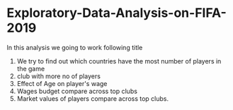 # Exploratory-Data-Analysis-on-FIFA-2019
In this analysis we going to work following title
1. We try to find out which countries have the most number of players in the game
2. club with more no of players
3. Effect of Age on player's wage
4. Wages budget compare across top clubs
5. Market values of players compare across top clubs.
